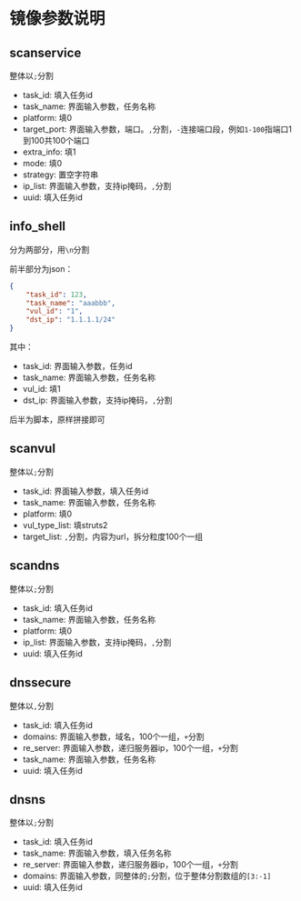 # 镜像参数说明

## scanservice

整体以```;```分割

+ task_id: 填入任务id
+ task_name: 界面输入参数，任务名称
+ platform: 填0
+ target_port: 界面输入参数，端口。```,```分割，```-```连接端口段，例如```1-100```指端口1到100共100个端口
+ extra_info: 填1
+ mode: 填0
+ strategy: 置空字符串
+ ip_list: 界面输入参数，支持ip掩码，```,```分割
+ uuid: 填入任务id

## info_shell

分为两部分，用```\n```分割

前半部分为json：

```json
{
    "task_id": 123,
    "task_name": "aaabbb",
    "vul_id": "1",
    "dst_ip": "1.1.1.1/24"
}
```

其中：

+ task_id: 界面输入参数，任务id
+ task_name: 界面输入参数，任务名称
+ vul_id: 填1
+ dst_ip: 界面输入参数，支持ip掩码，```,```分割

后半为脚本，原样拼接即可

## scanvul

整体以```;```分割

- task_id: 界面输入参数，填入任务id
- task_name: 界面输入参数，任务名称
- platform: 填0
- vul_type_list: 填struts2
- target_list: ```,```分割，内容为url，拆分粒度100个一组

## scandns

整体以```;```分割

- task_id: 填入任务id
- task_name: 界面输入参数，任务名称
- platform: 填0
- ip_list: 界面输入参数，支持ip掩码，```,```分割
- uuid: 填入任务id

## dnssecure

整体以```,```分割

+ task_id: 填入任务id
+ domains: 界面输入参数，域名，100个一组，```+```分割
+ re_server: 界面输入参数，递归服务器ip，100个一组，```+```分割
+ task_name: 界面输入参数，任务名称
+ uuid: 填入任务id

## dnsns

整体以```;```分割

+ task_id: 填入任务id
+ task_name: 界面输入参数，填入任务名称
+ re_server: 界面输入参数，递归服务器ip，100个一组，```+```分割
+ domains: 界面输入参数，同整体的```;```分割，位于整体分割数组的```[3:-1]```
+ uuid: 填入任务id